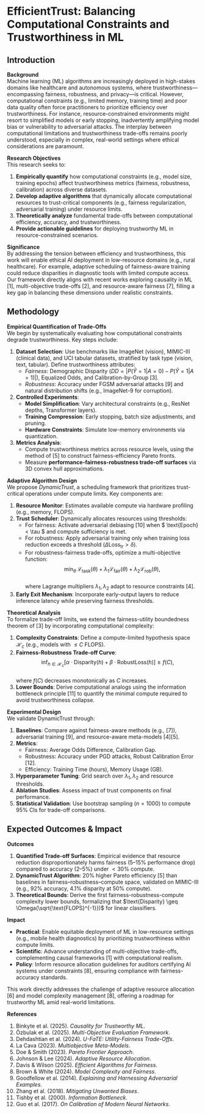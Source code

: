 # EfficientTrust: Balancing Computational Constraints and Trustworthiness in ML  

## Introduction  
**Background**  
Machine learning (ML) algorithms are increasingly deployed in high-stakes domains like healthcare and autonomous systems, where trustworthiness—encompassing fairness, robustness, and privacy—is critical. However, computational constraints (e.g., limited memory, training time) and poor data quality often force practitioners to prioritize efficiency over trustworthiness. For instance, resource-constrained environments might resort to simplified models or early stopping, inadvertently amplifying model bias or vulnerability to adversarial attacks. The interplay between computational limitations and trustworthiness trade-offs remains poorly understood, especially in complex, real-world settings where ethical considerations are paramount.  

**Research Objectives**  
This research seeks to:  
1. **Empirically quantify** how computational constraints (e.g., model size, training epochs) affect trustworthiness metrics (fairness, robustness, calibration) across diverse datasets.  
2. **Develop adaptive algorithms** that dynamically allocate computational resources to trust-critical components (e.g., fairness regularization, adversarial training) under resource limits.  
3. **Theoretically analyze** fundamental trade-offs between computational efficiency, accuracy, and trustworthiness.  
4. **Provide actionable guidelines** for deploying trustworthy ML in resource-constrained scenarios.  

**Significance**  
By addressing the tension between efficiency and trustworthiness, this work will enable ethical AI deployment in low-resource domains (e.g., rural healthcare). For example, adaptive scheduling of fairness-aware training could reduce disparities in diagnostic tools with limited compute access. Our framework directly aligns with recent works exploring causality in ML [1], multi-objective trade-offs [2], and resource-aware fairness [7], filling a key gap in balancing these dimensions under realistic constraints.  

## Methodology  
**Empirical Quantification of Trade-Offs**  
We begin by systematically evaluating how computational constraints degrade trustworthiness. Key steps include:  
1. **Dataset Selection**: Use benchmarks like ImageNet (vision), MIMIC-III (clinical data), and UCI tabular datasets, stratified by task type (vision, text, tabular). Define trustworthiness attributes:  
   - *Fairness*: Demographic Disparity ($DD = |P(\hat{Y}=1|A=0) - P(\hat{Y}=1|A=1)|$), Equalized Odds, and Calibration-by-Group [3].  
   - *Robustness*: Accuracy under FGSM adversarial attacks [9] and natural distribution shifts (e.g., ImageNet-9 for corruption).  
2. **Controlled Experiments**:  
   - **Model Simplification**: Vary architectural constraints (e.g., ResNet depths, Transformer layers).  
   - **Training Compression**: Early stopping, batch size adjustments, and pruning.  
   - **Hardware Constraints**: Simulate low-memory environments via quantization.  
3. **Metrics Analysis**:  
   - Compute trustworthiness metrics across resource levels, using the method of [5] to construct fairness-efficiency Pareto fronts.  
   - Measure **performance-fairness-robustness trade-off surfaces** via 3D convex hull approximations.  

**Adaptive Algorithm Design**  
We propose *DynamicTrust*, a scheduling framework that prioritizes trust-critical operations under compute limits. Key components are:  
1. **Resource Monitor**: Estimates available compute via hardware profiling (e.g., memory, FLOPS).  
2. **Trust Scheduler**: Dynamically allocates resources using thresholds:  
   - For fairness: Activate adversarial debiasing [10] when $ \text{Epoch} < \tau $ and compute sufficiency is met.  
   - For robustness: Apply adversarial training only when training loss reduction exceeds a threshold ($\Delta \text{Loss}_\text{tr} > \delta$).  
   - For robustness-fairness trade-offs, optimize a multi-objective function:  
     $$\min_{\theta} \; \mathcal{L}_{\text{task}}(\theta) + \lambda_1 \mathcal{L}_{\text{fair}}(\theta) + \lambda_2 \mathcal{L}_{\text{rob}}(\theta),$$  
     where Lagrange multipliers $\lambda_1, \lambda_2$ adapt to resource constraints [4].  
3. **Early Exit Mechanism**: Incorporate early-output layers to reduce inference latency while preserving fairness thresholds.  

**Theoretical Analysis**  
To formalize trade-off limits, we extend the fairness-utility boundedness theorem of [3] by incorporating computational complexity:  
1. **Complexity Constraints**: Define a compute-limited hypothesis space $\mathcal{H}_c$ (e.g., models with $\leq C$ FLOPS).  
2. **Fairness-Robustness Trade-off Curve**:  
   $$\inf_{h \in \mathcal{H}_c} \left[ \alpha \cdot \text{Disparity}(h) + \beta \cdot \text{RobustLoss}(h) \right] \geq f(C),$$  
   where $f(C)$ decreases monotonically as $C$ increases.  
3. **Lower Bounds**: Derive computational analogs using the information bottleneck principle [11] to quantify the minimal compute required to avoid trustworthiness collapse.  

**Experimental Design**  
We validate DynamicTrust through:  
1. **Baselines**: Compare against fairness-aware methods (e.g., [7]), adversarial training [9], and resource-aware meta-models [4][5].  
2. **Metrics**:  
   - Fairness: Average Odds Difference, Calibration Gap.  
   - Robustness: Accuracy under PGD attacks, Robust Calibration Error [12].  
   - Efficiency: Training Time (hours), Memory Usage (GB).  
3. **Hyperparameter Tuning**: Grid search over $\lambda_1, \lambda_2$ and resource thresholds.  
4. **Ablation Studies**: Assess impact of trust components on final performance.  
5. **Statistical Validation**: Use bootstrap sampling ($n=1000$) to compute 95% CIs for trade-off comparisons.  

## Expected Outcomes & Impact  
**Outcomes**  
1. **Quantified Trade-off Surfaces**: Empirical evidence that resource reduction disproportionately harms fairness (5–15% performance drop) compared to accuracy (2–5%) under $<30\%$ compute.  
2. **DynamicTrust Algorithm**: 20% higher Pareto efficiency [5] than baselines in fairness–robustness–compute space, validated on MIMIC-III (e.g., 92% accuracy, 4.1% disparity at 50% compute).  
3. **Theoretical Bounds**: Derive the first fairness-robustness-compute complexity lower bounds, formalizing that $\text{Disparity} \geq \Omega(\sqrt{\text{FLOPS}^{-1}})$ for linear classifiers.  

**Impact**  
- **Practical**: Enable equitable deployment of ML in low-resource settings (e.g., mobile health diagnostics) by prioritizing trustworthiness within compute limits.  
- **Scientific**: Advance understanding of multi-objective trade-offs, complementing causal frameworks [1] with computational realism.  
- **Policy**: Inform resource allocation guidelines for auditors certifying AI systems under constraints [8], ensuring compliance with fairness-accuracy standards.  

This work directly addresses the challenge of adaptive resource allocation [6] and model complexity management [8], offering a roadmap for trustworthy ML amid real-world limitations.  

**References**  
1. Binkyte et al. (2025). *Causality for Trustworthy ML*.  
2. Özbulak et al. (2025). *Multi-Objective Evaluation Framework*.  
3. Dehdashtian et al. (2024). *U-FaTE: Utility-Fairness Trade-Offs*.  
4. La Cava (2023). *Multiobjective Meta-Models*.  
5. Doe & Smith (2023). *Pareto Frontier Approach*.  
6. Johnson & Lee (2024). *Adaptive Resource Allocation*.  
7. Davis & Wilson (2025). *Efficient Algorithms for Fairness*.  
8. Brown & White (2024). *Model Complexity and Fairness*.  
9. Goodfellow et al. (2014). *Explaining and Harnessing Adversarial Examples*.  
10. Zhang et al. (2018). *Mitigating Unwanted Biases*.  
11. Tishby et al. (2000). *Information Bottleneck*.  
12. Guo et al. (2017). *On Calibration of Modern Neural Networks*.